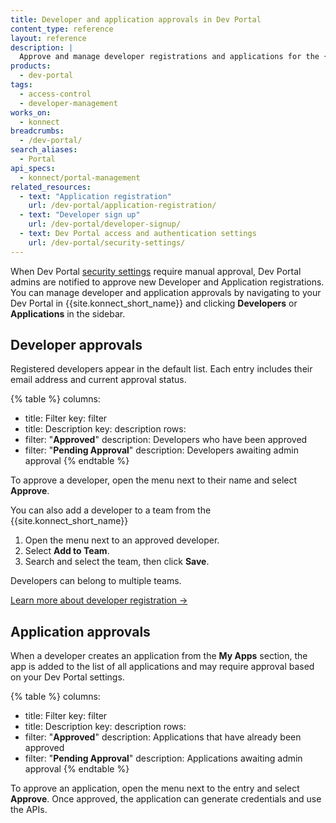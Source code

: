 ```yaml
---
title: Developer and application approvals in Dev Portal
content_type: reference
layout: reference
description: |
  Approve and manage developer registrations and applications for the {{site.konnect_short_name}} Dev Portal.
products:
  - dev-portal
tags:
  - access-control
  - developer-management
works_on:
  - konnect
breadcrumbs:
  - /dev-portal/
search_aliases:
  - Portal
api_specs:
  - konnect/portal-management
related_resources:
  - text: "Application registration"
    url: /dev-portal/application-registration/
  - text: "Developer sign up"
    url: /dev-portal/developer-signup/
  - text: Dev Portal access and authentication settings
    url: /dev-portal/security-settings/
---
```


When Dev Portal [security settings](/dev-portal/security-settings/) require manual approval, Dev Portal admins are notified to approve new Developer and Application registrations. You can manage developer and application approvals by navigating to your Dev Portal in {{site.konnect_short_name}} and clicking **Developers** or **Applications** in the sidebar.

## Developer approvals

Registered developers appear in the default list. Each entry includes their email address and current approval status.

{% table %}
columns:
  - title: Filter
    key: filter
  - title: Description
    key: description
rows:
  - filter: "**Approved**"
    description: Developers who have been approved
  - filter: "**Pending Approval**"
    description: Developers awaiting admin approval
{% endtable %}

To approve a developer, open the menu next to their name and select **Approve**.

You can also add a developer to a team from the {{site.konnect_short_name}}

1. Open the menu next to an approved developer.
2. Select **Add to Team**.
3. Search and select the team, then click **Save**.

Developers can belong to multiple teams.

[Learn more about developer registration &rarr;](/dev-portal/developer-signup/)

## Application approvals

When a developer creates an application from the **My Apps** section, the app is added to the list of all applications and may require approval based on your Dev Portal settings.

{% table %}
columns:
  - title: Filter
    key: filter
  - title: Description
    key: description
rows:
  - filter: "**Approved**"
    description: Applications that have already been approved
  - filter: "**Pending Approval**"
    description: Applications awaiting admin approval
{% endtable %}

To approve an application, open the menu next to the entry and select **Approve**. 
Once approved, the application can generate credentials and use the APIs.